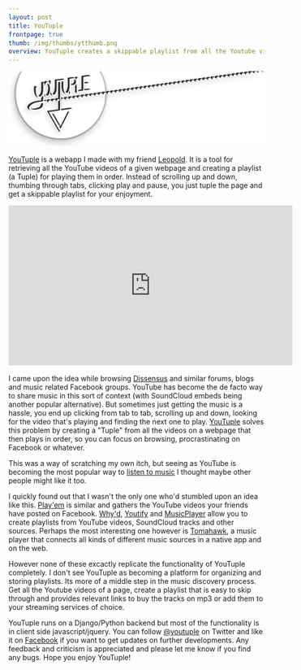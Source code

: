 ```yaml
---
layout: post
title: YouTuple
frontpage: true
thumb: /img/thumbs/ytthumb.png
overview: YouTuple creates a skippable playlist from all the Youtube videos on any given webpage.
---
```


![Bookmarklet](/img/youtuple_header.png)


[YouTuple](http://www.youtuple.com "YouTuple") is a webapp I made with my friend [Leopold](http://www.leopold.is "Leópold Kristjánsson"). It is a tool for retrieving all the YouTube videos of a given webpage and creating a playlist (a Tuple) for playing them in order. Instead of scrolling up and down, thumbing through tabs, clicking play and pause, you just tuple the page and get a skippable playlist for your enjoyment.

<iframe width="560" height="315" src="http://www.youtube.com/embed/mi9uDYrw82s" frameborder="0"> </iframe>

I came upon the idea while browsing [Dissensus](http://www.dissensus.com) and similar forums, blogs and music related Facebook groups. YouTube has become the de facto way to share music in this sort of context (with SoundCloud embeds being another popular alternative). But sometimes just getting the music is a hassle, you end up clicking from tab to tab, scrolling up and down, looking for the video that's playing and finding the next one to play. [YouTuple](http://www.youtuple.com) solves this problem by creating a "Tuple" from all the videos on a webpage that then plays in order, so you can focus on browsing, procrastinating on Facebook or whatever. 

This was a way of scratching my own itch, but seeing as YouTube is becoming the most popular way to [listen to music](http://edition.cnn.com/2012/08/15/tech/web/teens-music-youtube/index.html) I thought maybe other people might like it too.  

I quickly found out that I wasn't the only one who'd stumbled upon an idea like this.
[Play'em](http://www.playem.org/'Play'em.org) is similar and gathers the YouTube videos your friends have posted on Facebook. [Why'd](http://whyd.com/), [Youtify](http://youtify.com/) and [MusicPlayer](http://musicplayr.com/) allow you to create playlists from YouTube videos, SoundCloud tracks and other sources. Perhaps the most interesting one however is [Tomahawk](http://www.tomahawk-player.org/), a music player that connects all kinds of different music sources in a native app and on the web. 

However none of these excactly replicate the functionality of YouTuple completely. I don't see YouTuple as becoming a platform for organizing and storing playlists. Its more of a middle step in the music discovery process. Get all the Youtube videos of a page, create a playlist that is easy to skip through and provides relevant links to buy the tracks on mp3 or add them to your streaming services of choice.

YouTuple runs on a Django/Python backend but most of the functionality is in client side javascript/jquery. You can follow [@youtuple](http://www.twitter.com/youtuple) on Twitter and like it on [Facebook](http://facebook.com/youtuple) if you want to get updates on further developments. Any feedback and criticism is appreciated and please let me know if you find any bugs. Hope you enjoy YouTuple!
